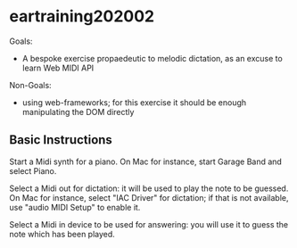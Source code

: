 # eartraining202002

Goals:
- A bespoke exercise propaedeutic to melodic dictation, as an excuse to learn Web MIDI API

Non-Goals:
- using web-frameworks; for this exercise it should be enough manipulating the DOM directly

## Basic Instructions

Start a Midi synth for a piano. On Mac for instance, start Garage Band and select Piano.

Select a Midi out for dictation: it will be used to play the note to be guessed.
On Mac for instance, select "IAC Driver" for dictation; if that is not available, use "audio MIDI Setup" to enable it.

Select a Midi in device to be used for answering: you will use it to guess the note which has been played.
